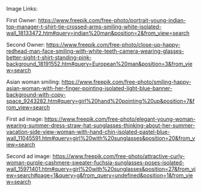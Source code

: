 Image Links:
    
  First Owner: https://www.freepik.com/free-photo/portrait-young-indian-top-manager-t-shirt-tie-crossed-arms-smiling-white-isolated-wall_18133472.htm#query=indian%20man&position=2&from_view=search

  Second Owner: https://www.freepik.com/free-photo/close-up-happy-redhead-man-face-smiling-with-white-teeth-camera-wearing-glasses-better-sight-t-shirt-standing-pink-background_18191552.htm#query=European%20man&position=3&from_view=search

  Asian woman smiling: https://www.freepik.com/free-photo/smiling-happy-asian-woman-with-her-finger-pointing-isolated-light-blue-banner-background-with-copy-space_9243282.htm#query=girl%20hand%20pointing%20up&position=7&from_view=search

  First ad image: https://www.freepik.com/free-photo/elegant-young-woman-wearing-summer-dress-straw-hat-sunglasses-thinking-about-her-summer-vacation-side-view-woman-with-hand-chin-isolated-pastel-blue-wall_11045591.htm#query=girl%20with%20sunglasses&position=20&from_view=search
  
  Second ad image: https://www.freepik.com/free-photo/attractive-curly-woman-purple-cashmere-sweater-fuchsia-sunglasses-poses-isolated-wall_15971401.htm#query=girl%20with%20sunglasses&position=27&from_view=search#page=1&query=g&from_query=undefined&position=1&from_view=search
  